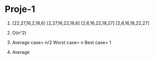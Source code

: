 # Proje-1
1) [22,27,16,2,18,6]
[2,27,16,22,18,6]
[2,6,16,22,18,27]
[2,6,16,18,22,27]

2) O(n^2)

3) Average case= n/2
Worst case= n
Best case= 1

4) Average
